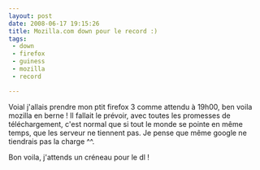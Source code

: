 ```yaml
---
layout: post
date: 2008-06-17 19:15:26
title: Mozilla.com down pour le record :)
tags:
 - down
 - firefox
 - guiness
 - mozilla
 - record

---
```


Voial j'allais prendre mon ptit firefox 3 comme attendu à 19h00, ben voila mozilla en berne !
Il fallait le prévoir, avec toutes les promesses de téléchargement, c'est normal que si tout le monde se pointe en même temps, que les serveur ne tiennent pas. Je pense que même google ne tiendrais pas la charge ^^.

Bon voila, j'attends un créneau pour le dl !
